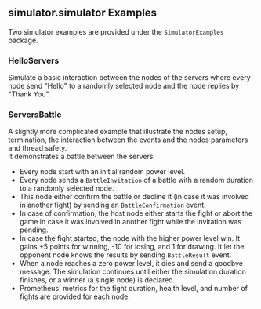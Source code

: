 ## simulator.simulator Examples <a name="examples"></a>

Two simulator examples are provided under the `SimulatorExamples` package.  

### HelloServers
Simulate a basic interaction between the nodes of the servers where every 
node send "Hello" to a randomly selected node and the node replies by "Thank You".
### ServersBattle
A slightly more complicated example that illustrate the nodes setup, termination, the interaction between the events and the nodes parameters and thread safety. <br>
It demonstrates a battle between the servers.
- Every node start with an initial random power level. 
- Every node sends a `BattleInvitation` of a battle with a random duration to a randomly selected node.
- This node either confirm the battle or decline it (in case it was involved in another fight) by sending an `BattleConfirmation` event.
- In case of confirmation, the host node either starts the fight or abort the game in case it was involved in another fight while the invitation was pending.
- In case the fight started, the node with the higher power level win. It gains +5 points for winning, -10 for losing, and 1 for drawing. 
It let the opponent node knows the results by sending `BattleResult` event.
- When a node reaches a zero power level, it dies and send a goodbye message. 
The simulation continues until either the simulation duration finishes, or a winner (a single node) is declared.
- Prometheus' metrics for the fight duration, health level, and number of fights are provided for each node.
